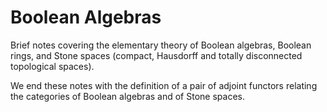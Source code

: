 # Boolean Algebras

Brief notes covering the elementary theory of Boolean algebras, Boolean rings, and Stone spaces (compact, Hausdorff and totally disconnected topological spaces).

We end these notes with the definition of a pair of adjoint functors relating the categories of Boolean algebras and of Stone spaces.


